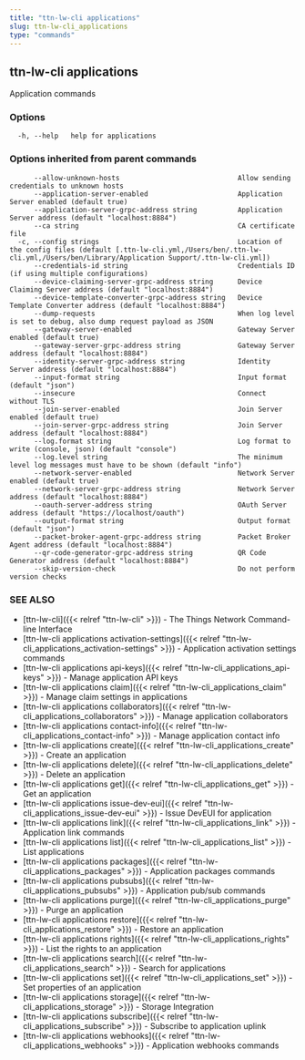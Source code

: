 ```yaml
---
title: "ttn-lw-cli applications"
slug: ttn-lw-cli_applications
type: "commands"
---
```


## ttn-lw-cli applications

Application commands

### Options

```
  -h, --help   help for applications
```

### Options inherited from parent commands

```
      --allow-unknown-hosts                             Allow sending credentials to unknown hosts
      --application-server-enabled                      Application Server enabled (default true)
      --application-server-grpc-address string          Application Server address (default "localhost:8884")
      --ca string                                       CA certificate file
  -c, --config strings                                  Location of the config files (default [.ttn-lw-cli.yml,/Users/ben/.ttn-lw-cli.yml,/Users/ben/Library/Application Support/.ttn-lw-cli.yml])
      --credentials-id string                           Credentials ID (if using multiple configurations)
      --device-claiming-server-grpc-address string      Device Claiming Server address (default "localhost:8884")
      --device-template-converter-grpc-address string   Device Template Converter address (default "localhost:8884")
      --dump-requests                                   When log level is set to debug, also dump request payload as JSON
      --gateway-server-enabled                          Gateway Server enabled (default true)
      --gateway-server-grpc-address string              Gateway Server address (default "localhost:8884")
      --identity-server-grpc-address string             Identity Server address (default "localhost:8884")
      --input-format string                             Input format (default "json")
      --insecure                                        Connect without TLS
      --join-server-enabled                             Join Server enabled (default true)
      --join-server-grpc-address string                 Join Server address (default "localhost:8884")
      --log.format string                               Log format to write (console, json) (default "console")
      --log.level string                                The minimum level log messages must have to be shown (default "info")
      --network-server-enabled                          Network Server enabled (default true)
      --network-server-grpc-address string              Network Server address (default "localhost:8884")
      --oauth-server-address string                     OAuth Server address (default "https://localhost/oauth")
      --output-format string                            Output format (default "json")
      --packet-broker-agent-grpc-address string         Packet Broker Agent address (default "localhost:8884")
      --qr-code-generator-grpc-address string           QR Code Generator address (default "localhost:8884")
      --skip-version-check                              Do not perform version checks
```

### SEE ALSO

* [ttn-lw-cli]({{< relref "ttn-lw-cli" >}})	 - The Things Network Command-line Interface
* [ttn-lw-cli applications activation-settings]({{< relref "ttn-lw-cli_applications_activation-settings" >}})	 - Application activation settings commands
* [ttn-lw-cli applications api-keys]({{< relref "ttn-lw-cli_applications_api-keys" >}})	 - Manage application API keys
* [ttn-lw-cli applications claim]({{< relref "ttn-lw-cli_applications_claim" >}})	 - Manage claim settings in applications
* [ttn-lw-cli applications collaborators]({{< relref "ttn-lw-cli_applications_collaborators" >}})	 - Manage application collaborators
* [ttn-lw-cli applications contact-info]({{< relref "ttn-lw-cli_applications_contact-info" >}})	 - Manage application contact info
* [ttn-lw-cli applications create]({{< relref "ttn-lw-cli_applications_create" >}})	 - Create an application
* [ttn-lw-cli applications delete]({{< relref "ttn-lw-cli_applications_delete" >}})	 - Delete an application
* [ttn-lw-cli applications get]({{< relref "ttn-lw-cli_applications_get" >}})	 - Get an application
* [ttn-lw-cli applications issue-dev-eui]({{< relref "ttn-lw-cli_applications_issue-dev-eui" >}})	 - Issue DevEUI for application
* [ttn-lw-cli applications link]({{< relref "ttn-lw-cli_applications_link" >}})	 - Application link commands
* [ttn-lw-cli applications list]({{< relref "ttn-lw-cli_applications_list" >}})	 - List applications
* [ttn-lw-cli applications packages]({{< relref "ttn-lw-cli_applications_packages" >}})	 - Application packages commands
* [ttn-lw-cli applications pubsubs]({{< relref "ttn-lw-cli_applications_pubsubs" >}})	 - Application pub/sub commands
* [ttn-lw-cli applications purge]({{< relref "ttn-lw-cli_applications_purge" >}})	 - Purge an application
* [ttn-lw-cli applications restore]({{< relref "ttn-lw-cli_applications_restore" >}})	 - Restore an application
* [ttn-lw-cli applications rights]({{< relref "ttn-lw-cli_applications_rights" >}})	 - List the rights to an application
* [ttn-lw-cli applications search]({{< relref "ttn-lw-cli_applications_search" >}})	 - Search for applications
* [ttn-lw-cli applications set]({{< relref "ttn-lw-cli_applications_set" >}})	 - Set properties of an application
* [ttn-lw-cli applications storage]({{< relref "ttn-lw-cli_applications_storage" >}})	 - Storage Integration
* [ttn-lw-cli applications subscribe]({{< relref "ttn-lw-cli_applications_subscribe" >}})	 - Subscribe to application uplink
* [ttn-lw-cli applications webhooks]({{< relref "ttn-lw-cli_applications_webhooks" >}})	 - Application webhooks commands

